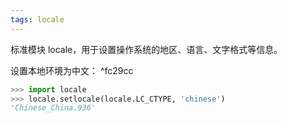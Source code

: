 ```yaml
---
tags: locale
---
```


标准模块 locale，用于设置操作系统的地区、语言、文字格式等信息。

设置本地环境为中文： ^fc29cc
```Python
>>> import locale
>>> locale.setlocale(locale.LC_CTYPE, 'chinese')
'Chinese_China.936'

```